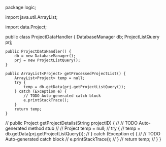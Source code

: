 package logic;

import java.util.ArrayList;

import data.Project;

public class ProjectDataHandler {
	DatabaseManager db;
	ProjectListQuery prj;

	public ProjectDataHandler() {
		db = new DatabaseManager();
		prj = new ProjectListQuery();
	}

	public ArrayList<Project> getProcessedProjectList() {
		ArrayList<Project> temp = null;
		try {
			temp = db.getData(prj.getProjectListQuery());
		} catch (Exception e) {
			// TODO Auto-generated catch block
			e.printStackTrace();
		}
		return temp;
	}

//	public Project getProjectDetails(String projectID) {
//		// TODO Auto-generated method stub
//
//		Project temp = null;
//		try {
//			temp = db.getData(prj.getProjectListQuery());
//		} catch (Exception e) {
//			// TODO Auto-generated catch block
//			e.printStackTrace();
//		}
//		return temp;
//	}
}
